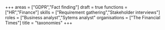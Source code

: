 +++
areas = ["GDPR","Fact finding"]
draft = true
functions = ["HR","Finance"]
skills = ["Requirement gathering","Stakeholder interviews"]
roles = ["Business analyst","Sytems analyst"
organisations = ["The Financial Times"]
title = "taxonomies"
+++
